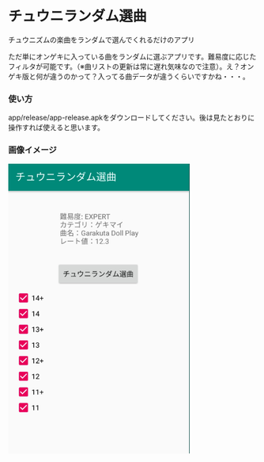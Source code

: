 # チュウニランダム選曲
チュウニズムの楽曲をランダムで選んでくれるだけのアプリ

ただ単にオンゲキに入っている曲をランダムに選ぶアプリです。難易度に応じたフィルタが可能です。（※曲リストの更新は常に遅れ気味なので注意）。え？オンゲキ版と何が違うのかって？入ってる曲データが違うくらいですかね・・・。

### 使い方
app/release/app-release.apkをダウンロードしてください。後は見たとおりに操作すれば使えると思います。

### 画像イメージ
![画像イメージ](app.png)
